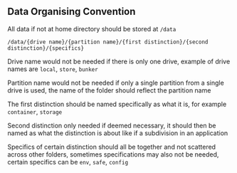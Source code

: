 ## Data Organising Convention

All data if not at home directory should be stored at `/data`

`/data/{drive name}/{partition name}/{first distinction}/{second distinction}/{specifics}`

Drive name would not be needed if there is only one drive, example of drive names are `local`, `store`, `bunker`

Partition name would not be needed if only a single partition from a single drive is used, the name of the folder should reflect the partition name

The first distinction should be named specifically as what it is, for example `container`, `storage`

Second distinction only needed if deemed necessary, it should then be named as what the distinction is about like if a subdivision in an application

Specifics of certain distinction should all be together and not scattered across other folders, sometimes specifications may also not be needed, certain specifics can be `env`, `safe`, `config`
